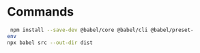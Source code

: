 # Commands

```bash
 npm install --save-dev @babel/core @babel/cli @babel/preset-
env
npx babel src --out-dir dist
```

